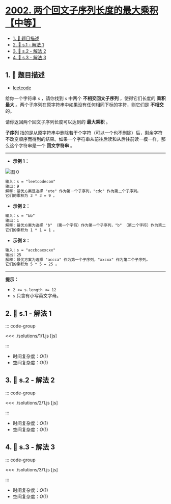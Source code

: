 # [2002. 两个回文子序列长度的最大乘积【中等】](https://github.com/tnotesjs/TNotes.leetcode/tree/main/notes/2002.%20%E4%B8%A4%E4%B8%AA%E5%9B%9E%E6%96%87%E5%AD%90%E5%BA%8F%E5%88%97%E9%95%BF%E5%BA%A6%E7%9A%84%E6%9C%80%E5%A4%A7%E4%B9%98%E7%A7%AF%E3%80%90%E4%B8%AD%E7%AD%89%E3%80%91)

<!-- region:toc -->

- [1. 📝 题目描述](#1--题目描述)
- [2. 🎯 s.1 - 解法 1](#2--s1---解法-1)
- [3. 🎯 s.2 - 解法 2](#3--s2---解法-2)
- [4. 🎯 s.3 - 解法 3](#4--s3---解法-3)

<!-- endregion:toc -->

## 1. 📝 题目描述

- [leetcode](https://leetcode.cn/problems/maximum-product-of-the-length-of-two-palindromic-subsequences/)

给你一个字符串 `s` ，请你找到 `s` 中两个 **不相交回文子序列** ，使得它们长度的 **乘积最大** 。两个子序列在原字符串中如果没有任何相同下标的字符，则它们是 **不相交** 的。

请你返回两个回文子序列长度可以达到的 **最大乘积** 。

**子序列** 指的是从原字符串中删除若干个字符（可以一个也不删除）后，剩余字符不改变顺序而得到的结果。如果一个字符串从前往后读和从后往前读一模一样，那么这个字符串是一个 **回文字符串** 。

---

- **示例 1：**

![图 0](https://cdn.jsdelivr.net/gh/tnotesjs/imgs@main/2025-09-26-21-56-57.png)

```txt
输入：s = "leetcodecom"
输出：9
解释：最优方案是选择 "ete" 作为第一个子序列，"cdc" 作为第二个子序列。
它们的乘积为 3 * 3 = 9 。
```

- **示例 2：**

```txt
输入：s = "bb"
输出：1
解释：最优方案为选择 "b" （第一个字符）作为第一个子序列，"b" （第二个字符）作为第二个子序列。
它们的乘积为 1 * 1 = 1 。
```

- **示例 3：**

```txt
输入：s = "accbcaxxcxx"
输出：25
解释：最优方案为选择 "accca" 作为第一个子序列，"xxcxx" 作为第二个子序列。
它们的乘积为 5 * 5 = 25 。
```

---

**提示：**

- `2 <= s.length <= 12`
- `s` 只含有小写英文字母。

## 2. 🎯 s.1 - 解法 1

::: code-group

<<< ./solutions/1/1.js [js]

:::

- 时间复杂度：$O(1)$
- 空间复杂度：$O(1)$

## 3. 🎯 s.2 - 解法 2

::: code-group

<<< ./solutions/2/1.js [js]

:::

- 时间复杂度：$O(1)$
- 空间复杂度：$O(1)$

## 4. 🎯 s.3 - 解法 3

::: code-group

<<< ./solutions/3/1.js [js]

:::

- 时间复杂度：$O(1)$
- 空间复杂度：$O(1)$
